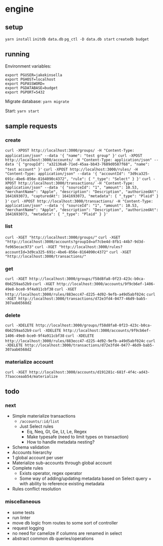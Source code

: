 # engine

## setup
`yarn install`
`initdb data.db`
`pg_ctl -D data.db start`
`createdb budget`

## running

Environment variables:
```
export PGUSER=jakekinsella
export PGHOST=localhost
export PGPASSWORD=
export PGDATABASE=budget
export PGPORT=5432
```

Migrate database:
`yarn migrate`

Start:
`yarn start`

## sample requests

### create
`curl -XPOST http://localhost:3000/groups/ -H "Content-Type: application/json" --data '{ "name": "test group" }'`
`curl -XPOST http://localhost:3000/accounts/ -H "Content-Type: application/json" --data '{ "groupId": "a32136a8-71ed-45aa-bb43-7689d0587f68", "name": "test account" }'`
`curl -XPOST http://localhost:3000/rules/ -H "Content-Type: application/json" --data '{ "accountId": "3d9ca325-691c-4be6-856e-8164090c4372", "rule": { "_type": "Select" } }'`
`curl -XPOST http://localhost:3000/transactions/ -H "Content-Type: application/json" --data '{ "sourceId": "1", "amount": 10.53, "merchantName": "Apple", "description": "Description", "authorizedAt": 1641693073, "capturedAt": 1641693073, "metadata": { "_type": "Plaid" } }'`
`curl -XPOST http://localhost:3000/transactions/ -H "Content-Type: application/json" --data '{ "sourceId": "1", "amount": 10.53, "merchantName": "Apple", "description": "Description", "authorizedAt": 1641693073, "metadata": { "_type": "Plaid" } }'`

### list
`curl -XGET "http://localhost:3000/groups/"`
`curl -XGET "http://localhost:3000/accounts?groupId=af7cbe4d-8fb1-44b7-9d3d-fe965ecac973"`
`curl -XGET "http://localhost:3000/rules?accountId=3d9ca325-691c-4be6-856e-8164090c4372"`
`curl -XGET "http://localhost:3000/transactions/"`

### get
`curl -XGET http://localhost:3000/groups/f58d8fa8-0f23-423c-b0ca-0b6259aa52b9`
`curl -XGET http://localhost:3000/accounts/9f9cb6ef-1406-49e8-bce0-9f4a911cbf38`
`curl -XGET http://localhost:3000/rules/883ecc47-d225-4d92-9efb-a49d5abf024c`
`curl -XGET http://localhost:3000/transactions/d72e3fd4-0477-46d9-bab5-307aab6568d2`

### delete
`curl -XDELETE http://localhost:3000/groups/f58d8fa8-0f23-423c-b0ca-0b6259aa52b9`
`curl -XDELETE http://localhost:3000/accounts/9f9cb6ef-1406-49e8-bce0-9f4a911cbf38`
`curl -XDELETE http://localhost:3000/rules/883ecc47-d225-4d92-9efb-a49d5abf024c`
`curl -XDELETE http://localhost:3000/transactions/d72e3fd4-0477-46d9-bab5-307aab6568d2`

### materialize account
`curl -XGET http://localhost:3000/accounts/d191281c-681f-4f4c-ad43-77aacceaab54/materialize`

## todo

### next
 - Simple materialize transactions
   - `/accounts/:id/list`
   - Just Select rules
     - Eq, Neq, Gt, Ge, Lt, Le, Regex
     - Make typesafe (need to limit types on transaction)
     - How to handle metadata nesting?
 - Schema validation
 - Accounts hierarchy
  - 1 global account per user
  - Materialize sub-accounts through global account
 - Complete rules
   - Exists operator, regex operator
   - Some way of adding/updating metadata based on Select query + with ability to reference existing metadata
 - Rules conflict resolution

### miscellaneous
 - some tests
 - run linter
 - move db logic from routes to some sort of controller
 - request logging
 - no need for camelize if columns are renamed in select
 - abstract common db queries/operations
